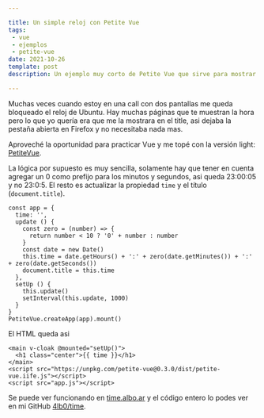 ```yaml
---

title: Un simple reloj con Petite Vue
tags:
 - vue
 - ejemplos
 - petite-vue
date: 2021-10-26
template: post
description: Un ejemplo muy corto de Petite Vue que sirve para mostrar la hora en una pestaña del navegador.

---
```


Muchas veces cuando estoy en una call con dos pantallas me queda bloqueado el reloj de Ubuntu. Hay muchas páginas que te muestran la hora pero lo que yo quería era que me la mostrara en el title, asi dejaba la pestaña abierta en Firefox y no necesitaba nada mas.

Aproveché la oportunidad para practicar Vue y me topé con la versión light: [PetiteVue](https://github.com/vuejs/petite-vue#readme).

La lógica por supuesto es muy sencilla, solamente hay que tener en cuenta agregar un 0 como prefijo para los minutos y segundos, asi queda 23:00:05 y no 23:0:5.
El resto es actualizar la propiedad `time` y el título (`document.title`).

```
const app = {
  time: '',
  update () {
    const zero = (number) => {
      return number < 10 ? '0' + number : number
    }
    const date = new Date()
    this.time = date.getHours() + ':' + zero(date.getMinutes()) + ':' + zero(date.getSeconds())
    document.title = this.time
  },
  setUp () {
    this.update()
    setInterval(this.update, 1000)
  }
}
PetiteVue.createApp(app).mount()
```

El HTML queda asi

```
<main v-cloak @mounted="setUp()">
  <h1 class="center">{{ time }}</h1>
</main>
<script src="https://unpkg.com/petite-vue@0.3.0/dist/petite-vue.iife.js"></script>
<script src="app.js"></script>
```

Se puede ver funcionando en [time.albo.ar](https://time.albo.ar) y el código entero lo podes ver en mi GitHub [4lb0/time](https://github.com/4lb0/time).
